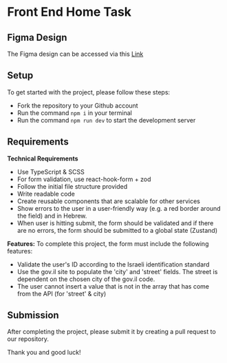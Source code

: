 # Front End Home Task

## Figma Design

The Figma design can be accessed via this [Link](https://www.figma.com/file/7L6pEMRGbgdbh6JVgKV4No/Untitled?node-id=11%3A1059&t=3QqyBjJdF3QYhT2j-0)

## Setup

To get started with the project, please follow these steps:

- Fork the repository to your Github account
- Run the command `npm i` in your terminal
- Run the command `npm run dev` to start the development server

## Requirements

**Technical Requirements**

- Use TypeScript & SCSS
- For form validation, use react-hook-form + zod
- Follow the initial file structure provided
- Write readable code
- Create reusable components that are scalable for other services
- Show errors to the user in a user-friendly way (e.g. a red border around the field) and in Hebrew.
- When user is hitting submit, the form should be validated and if there are no errors, the form should be submitted to a global state (Zustand)

**Features:**
To complete this project, the form must include the following features:

- Validate the user's ID according to the Israeli identification standard
- Use the gov.il site to populate the 'city' and 'street' fields. The street is dependent on the chosen city of the gov.il code.
- The user cannot insert a value that is not in the array that has come from the API (for 'street' & city)

## Submission

After completing the project, please submit it by creating a pull request to our repository.

Thank you and good luck!
